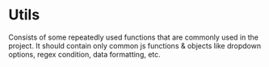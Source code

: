 # Utils

Consists of some repeatedly used functions that are commonly used in the project. It should contain only common js functions & objects like dropdown options, regex condition, data formatting, etc.
